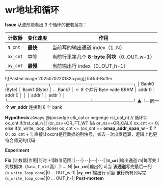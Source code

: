 # wr地址和循环

**Issue**
从波形能看出 3 个循环的嵌套层次：

| 计数器      | 变化速度   | 作用                               |
| -------- | ------ | -------------------------------- |
| `N_cnt`  | **最快** | 当前写的输出通道 index（1‥N）              |
| `ox_cnt` | 中等     | 当前行里第几个 **8-byte 列块**（0‥OUT_w-1） |
| `oy_cnt` | **最慢** | 当前输出行 index（0‥OUT_h-1）           |
![[Pasted image 20250702201325.png]]
InOut-Buffer
┌─────────────┬─────────────┬─────────────┐
│ Bank0 (Byte)   │ Bank1 (Byte)   │ … Bank7         │   ← 8 个并行 Byte-wide BRAM
│ addr 0             │ addr 0            │                        │
│ addr 1             │ addr 1            │                        │
└─────────────┴─────────────┴─────────────┘
                 ▲
                 └─ **同一个 wr_addr** 连接到 8 个 bank

**Hypothesis**
    always @(posedge clk_cal or negedge rst_cal_n) // 循环2: ox_cnt
        if(!rst_cal_n || (or_cs==OR_FT_WT && or_ns==OR_CAL)) 
            ox_cnt <= 0;
        else if(n_write_loop_done) 
            ox_cnt <= (ox_cnt == **omap_addr_span_w** - 1) ? 0 : ox_cnt + 1;
直接让oxcnt是行数据的列块号，省去一次出发运算，逻辑上也更符合师兄的代码

**Experiment**

**Fix**
|计数器|作用|何时 +1|取值范围|
|---|---|---|---|
|**`N_cnt`**|输出通道 m|每写完 1 列数据块（`Data_I_vld` 高）|1 … N|
|**`ox_cnt`**|输出列 x|当 **该通道**写完最后一列 (`n_write_loop_done`)|0 … OUT_w-1|
|**`oy_cnt`**|输出行 y|当 **该行**所有列写完 (`x_write_loop_done`)|0 … OUT_h-1|
**Post-mortem**
